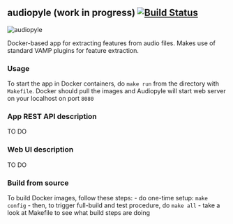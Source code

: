 ## audiopyle (work in progress) [![Build Status](https://travis-ci.com/emkor/audiopyle.svg?token=VJAwHN6qVcMdKUug57c9&branch=master)](https://travis-ci.com/emkor/audiopyle)
![audiopyle](http://i.imgur.com/NDGeQg5.png)

Docker-based app for extracting features from audio files. Makes use of standard VAMP plugins for feature extraction.

### Usage
To start the app in Docker containers, do `make run` from the directory with `Makefile`. Docker should pull the images and Audiopyle will start web server on your localhost on port `8080`

### App REST API description
TO DO

### Web UI description
TO DO

### Build from source
To build Docker images, follow these steps:
    - do one-time setup: `make config`
    - then, to trigger full-build and test procedure, do `make all`
    - take a look at Makefile to see what build steps are doing